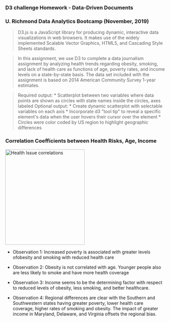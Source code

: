 ### D3 challenge Homework - Data-Driven Documents 

### U. Richmond Data Analytics Bootcamp (November, 2019)

> D3.js is a JavaScript library for producing dynamic, interactive data 
> visualizations in web browsers. It makes use of the widely implemented Scalable
> Vector Graphics, HTML5, and Cascading Style Sheets standards.

> In this assignment, we use D3 to complete a data journalism assignment by analyzing
> health trends regarding obesity, smoking, and lack of health care as functions
> of age, poverty rates, and income levels on a state-by-state basis.
> The data set included with the assignment is based on 2014 American Community
> Survey 1-year estimates.

> Required output:
    * Scatterplot between two variables where data points are shown as circles
    with state names inside the circles, axes labeled
> Optional output:
    * Create dynamic scatterplot with selectable variables on each axis
    * Incorporate d3 "tool tip" to reveal a specific element's data when the user hovers their cursor over the element
    * Circles were color coded by US region to highlight geographic differences

### Correlation Coefficients between Health Risks, Age, Income
<img src="correlations.PNG"
     alt="Health Issue correlations"
     align ="center"
     width="250" height="300" />

* Observation 1: Increased poverty is associated with greater levels ofobesity and smoking with reduced health care

* Observation 2: Obesity is not correlated with age. Younger people also are less likely to smoke and have more health coverage

* Observation 3: Income seems to be the determining factor with respect to reduced levels of obesity, less smoking, and better healthcare.

* Observation 4: Regional differences are clear with the Southern and Southwestern states having greater poverty, lower health care coverage, higher rates of smoking and obesity.  The impact of greater income in Maryland, Delaware, and Virginia offsets the regional bias.